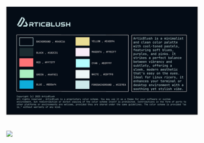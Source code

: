 

![Banner](https://github.com/articblush/.github/blob/main/src/articbanner.png)
<!-- BADGES -->
<h1>
 <a href="https://discord.gg/TeqZEXRcta">
 <img alt=" "align="left" "Discord" src="https://img.shields.io/discord/999277306818330704?color=040c16&label=Discord&logo=Discord&logoColor=cce9ea&labelColor=040c16&style=for-the-badge">
 </a>
  <a href="#--------">
  </a>
</h1>


		
